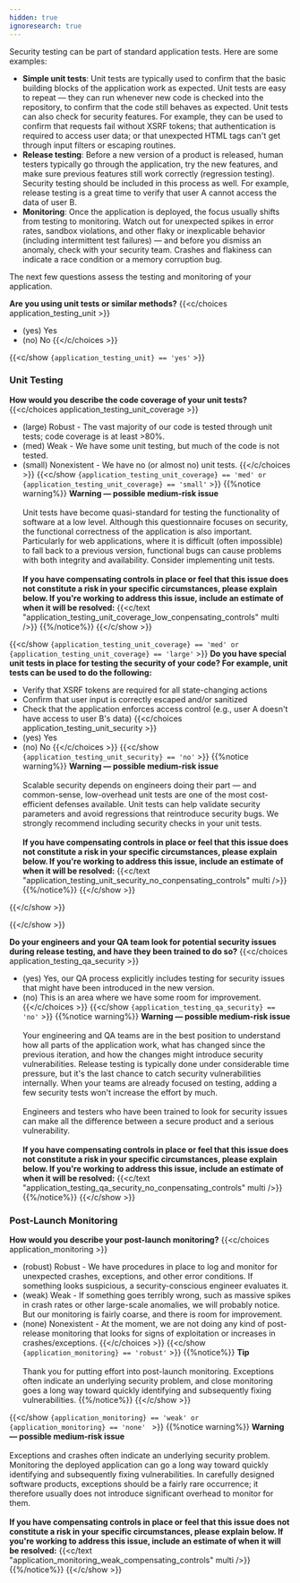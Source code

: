 ```yaml
---
hidden: true
ignoresearch: true
---
```

Security testing can be part of standard application tests. Here are some examples:

* **Simple unit tests**: Unit tests are typically used to confirm that the basic building blocks of the application work as expected. Unit tests are easy to repeat — they can run whenever new code is checked into the repository, to confirm that the code still behaves as expected. Unit tests can also check for security features. For example, they can be used to confirm that requests fail without XSRF tokens; that authentication is required to access user data; or that unexpected HTML tags can't get through input filters or escaping routines.
* **Release testing**: Before a new version of a product is released, human testers typically go through the application, try the new features, and make sure previous features still work correctly (regression testing). Security testing should be included in this process as well. For example, release testing is a great time to verify that user A cannot access the data of user B.
* **Monitoring**: Once the application is deployed, the focus usually shifts from testing to monitoring. Watch out for unexpected spikes in error rates, sandbox violations, and other flaky or inexplicable behavior (including intermittent test failures) — and before you dismiss an anomaly, check with your security team. Crashes and flakiness can indicate a race condition or a memory corruption bug.


The next few questions assess the testing and monitoring of your application.

**Are you using unit tests or similar methods?**
{{<c/choices application_testing_unit >}}
* (yes) Yes
* (no) No
{{</c/choices >}}

{{<c/show `{application_testing_unit} == 'yes'` >}}
### Unit Testing
**How would you describe the code coverage of your unit tests?**
{{<c/choices application_testing_unit_coverage >}}
* (large) Robust - The vast majority of our code is tested through unit tests; code coverage is at least &gt;80%.
* (med) Weak - We have some unit testing, but much of the code is not tested.
* (small) Nonexistent - We have no (or almost no) unit tests.
{{</c/choices >}}
{{<c/show `{application_testing_unit_coverage} == 'med' or {application_testing_unit_coverage} == 'small'` >}}
{{%notice warning%}}
**Warning — possible medium-risk issue**\
\
Unit tests have become quasi-standard for testing the functionality of software at a low level. Although this questionnaire focuses on security, the functional correctness of the application is also important. Particularly for web applications, where it is difficult (often impossible) to fall back to a previous version, functional bugs can cause problems with both integrity and availability. Consider implementing unit tests.\
\
**If you have compensating controls in place or feel that this issue does not constitute a risk in your specific circumstances, please explain below. If you're working to address this issue, include an estimate of when it will be resolved:**
{{<c/text "application_testing_unit_coverage_low_conpensating_controls" multi />}}
{{%/notice%}}
{{</c/show >}}

{{<c/show `{application_testing_unit_coverage} == 'med' or {application_testing_unit_coverage} == 'large'` >}}
**Do you have special unit tests in place for testing the security of your code? For example, unit tests can be used to do the following:**
* Verify that XSRF tokens are required for all state-changing actions
* Confirm that user input is correctly escaped and/or sanitized
* Check that the application enforces access control (e.g., user A doesn't have access to user B's data)
{{<c/choices application_testing_unit_security >}}
* (yes) Yes
* (no) No
{{</c/choices >}}
{{<c/show `{application_testing_unit_security} == 'no'` >}}
{{%notice warning%}}
**Warning — possible medium-risk issue**\
\
Scalable security depends on engineers doing their part — and common-sense, low-overhead unit tests are one of the most cost-efficient defenses available. Unit tests can help validate security parameters and avoid regressions that reintroduce security bugs. We strongly recommend including security checks in your unit tests.\
\
**If you have compensating controls in place or feel that this issue does not constitute a risk in your specific circumstances, please explain below. If you're working to address this issue, include an estimate of when it will be resolved:**
{{<c/text "application_testing_unit_security_no_conpensating_controls" multi />}}
{{%/notice%}}
{{</c/show >}}


{{</c/show >}} <!-- Do you have special unit tests in place for testing -->




{{</c/show >}} <!-- Unit Testing -->


**Do your engineers and your QA team look for potential security issues during release testing, and have they been trained to do so?**
{{<c/choices application_testing_qa_security >}}
* (yes) Yes, our QA process explicitly includes testing for security issues that might have been introduced in the new version.
* (no) This is an area where we have some room for improvement.
{{</c/choices >}}
{{<c/show `{application_testing_qa_security} == 'no'` >}}
{{%notice warning%}}
**Warning — possible medium-risk issue**\
\
Your engineering and QA teams are in the best position to understand how all parts of the application work, what has changed since the previous iteration, and how the changes might introduce security vulnerabilities. Release testing is typically done under considerable time pressure, but it's the last chance to catch security vulnerabilities internally. When your teams are already focused on testing, adding a few security tests won't increase the effort by much.\
\
Engineers and testers who have been trained to look for security issues can make all the difference between a secure product and a serious vulnerability.\
\
**If you have compensating controls in place or feel that this issue does not constitute a risk in your specific circumstances, please explain below. If you're working to address this issue, include an estimate of when it will be resolved:**
{{<c/text "application_testing_qa_security_no_conpensating_controls" multi />}}
{{%/notice%}}
{{</c/show >}}


### Post-Launch Monitoring

**How would you describe your post-launch monitoring?**
{{<c/choices application_monitoring >}}
* (robust) Robust - We have procedures in place to log and monitor for unexpected crashes, exceptions, and other error conditions. If something looks suspicious, a security-conscious engineer evaluates it.
* (weak) Weak - If something goes terribly wrong, such as massive spikes in crash rates or other large-scale anomalies, we will probably notice. But our monitoring is fairly coarse, and there is room for improvement.
* (none) Nonexistent - At the moment, we are not doing any kind of post-release monitoring that looks for signs of exploitation or increases in crashes/exceptions.
{{</c/choices >}}
{{<c/show `{application_monitoring} == 'robust'` >}}
{{%notice%}}
**Tip**\
\
Thank you for putting effort into post-launch monitoring. Exceptions often indicate an underlying security problem, and close monitoring goes a long way toward quickly identifying and subsequently fixing vulnerabilities.
{{%/notice%}}
{{</c/show >}}

{{<c/show `{application_monitoring} == 'weak' or {application_monitoring} == 'none' ` >}}
{{%notice warning%}}
**Warning — possible medium-risk issue**\
\
Exceptions and crashes often indicate an underlying security problem. Monitoring the deployed application can go a long way toward quickly identifying and subsequently fixing vulnerabilities. In carefully designed software products, exceptions should be a fairly rare occurrence; it therefore usually does not introduce significant overhead to monitor for them.\
\
**If you have compensating controls in place or feel that this issue does not constitute a risk in your specific circumstances, please explain below. If you're working to address this issue, include an estimate of when it will be resolved:**
{{<c/text "application_monitoring_weak_compensating_controls" multi />}}
{{%/notice%}}
{{</c/show >}}
